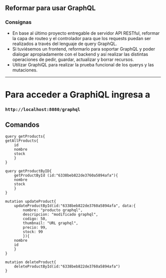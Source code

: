 ## Reformar para usar GraphQL

### Consignas

- En base al último proyecto entregable de servidor API RESTful, reformar la capa de routeo y el controlador para que los requests puedan ser realizados a través del lenguaje de query GraphQL.
- Si tuviésemos un frontend, reformarlo para soportar GraphQL y poder dialogar apropiadamente con el backend y así realizar las distintas operaciones de pedir, guardar, actualizar y borrar recursos.
- Utilizar GraphiQL para realizar la prueba funcional de los querys y las mutaciones.

----

# Para acceder a GraphiQL ingresa a

### `http://localhost:8080/graphql`

## Comandos

    query getProducts{
    getAllProducts{
        id
        nombre
        stock
        }
    }

    query getProductByID{
        getProductById (id:"6338beb822de3760a5894afa"){
        nombre
        stock
        }
    }

    mutation updateProduct{
        updateProductById(id:"6338beb822de3760a5894afa", data:{
            nombre: "producto graphql",
            descripcion: "modificado graphql",
            codigo: 50,
            thumbnail: "URL graphql",
            precio: 99,
            stock: 99
            }){
        nombre
        id
        }
    }

    mutation deleteProduct{
        deleteProductById(id:"6338beb822de3760a5894afa")
    }